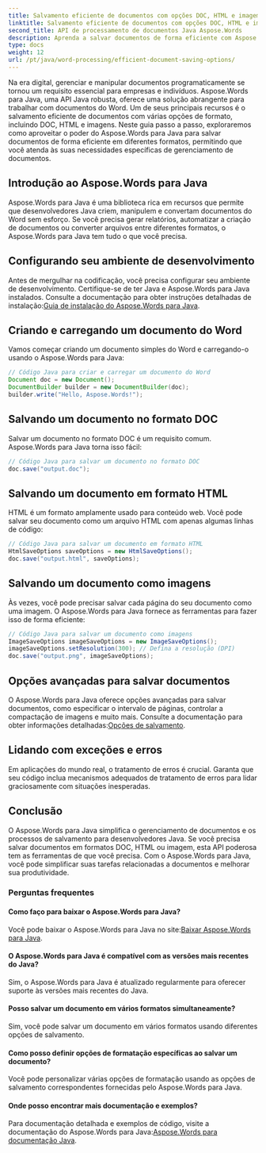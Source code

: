 ```yaml
---
title: Salvamento eficiente de documentos com opções DOC, HTML e imagem
linktitle: Salvamento eficiente de documentos com opções DOC, HTML e imagem
second_title: API de processamento de documentos Java Aspose.Words
description: Aprenda a salvar documentos de forma eficiente com Aspose.Words para Java. Este guia passo a passo abrange opções de DOC, HTML e imagem, aprimorando suas habilidades de gerenciamento de documentos.
type: docs
weight: 12
url: /pt/java/word-processing/efficient-document-saving-options/
---
```

Na era digital, gerenciar e manipular documentos programaticamente se tornou um requisito essencial para empresas e indivíduos. Aspose.Words para Java, uma API Java robusta, oferece uma solução abrangente para trabalhar com documentos do Word. Um de seus principais recursos é o salvamento eficiente de documentos com várias opções de formato, incluindo DOC, HTML e imagens. Neste guia passo a passo, exploraremos como aproveitar o poder do Aspose.Words para Java para salvar documentos de forma eficiente em diferentes formatos, permitindo que você atenda às suas necessidades específicas de gerenciamento de documentos.


## Introdução ao Aspose.Words para Java

Aspose.Words para Java é uma biblioteca rica em recursos que permite que desenvolvedores Java criem, manipulem e convertam documentos do Word sem esforço. Se você precisa gerar relatórios, automatizar a criação de documentos ou converter arquivos entre diferentes formatos, o Aspose.Words para Java tem tudo o que você precisa.

## Configurando seu ambiente de desenvolvimento

Antes de mergulhar na codificação, você precisa configurar seu ambiente de desenvolvimento. Certifique-se de ter Java e Aspose.Words para Java instalados. Consulte a documentação para obter instruções detalhadas de instalação:[Guia de instalação do Aspose.Words para Java](https://releases.aspose.com/words/java/).

## Criando e carregando um documento do Word

Vamos começar criando um documento simples do Word e carregando-o usando o Aspose.Words para Java:

```java
// Código Java para criar e carregar um documento do Word
Document doc = new Document();
DocumentBuilder builder = new DocumentBuilder(doc);
builder.write("Hello, Aspose.Words!");
```

## Salvando um documento no formato DOC

Salvar um documento no formato DOC é um requisito comum. Aspose.Words para Java torna isso fácil:

```java
// Código Java para salvar um documento no formato DOC
doc.save("output.doc");
```

## Salvando um documento em formato HTML

HTML é um formato amplamente usado para conteúdo web. Você pode salvar seu documento como um arquivo HTML com apenas algumas linhas de código:

```java
// Código Java para salvar um documento em formato HTML
HtmlSaveOptions saveOptions = new HtmlSaveOptions();
doc.save("output.html", saveOptions);
```

## Salvando um documento como imagens

Às vezes, você pode precisar salvar cada página do seu documento como uma imagem. O Aspose.Words para Java fornece as ferramentas para fazer isso de forma eficiente:

```java
// Código Java para salvar um documento como imagens
ImageSaveOptions imageSaveOptions = new ImageSaveOptions();
imageSaveOptions.setResolution(300); // Defina a resolução (DPI)
doc.save("output.png", imageSaveOptions);
```

## Opções avançadas para salvar documentos

 O Aspose.Words para Java oferece opções avançadas para salvar documentos, como especificar o intervalo de páginas, controlar a compactação de imagens e muito mais. Consulte a documentação para obter informações detalhadas:[Opções de salvamento](https://reference.aspose.com/words/java/com.aspose.words/saveoptions/).

## Lidando com exceções e erros

Em aplicações do mundo real, o tratamento de erros é crucial. Garanta que seu código inclua mecanismos adequados de tratamento de erros para lidar graciosamente com situações inesperadas.

## Conclusão

O Aspose.Words para Java simplifica o gerenciamento de documentos e os processos de salvamento para desenvolvedores Java. Se você precisa salvar documentos em formatos DOC, HTML ou imagem, esta API poderosa tem as ferramentas de que você precisa. Com o Aspose.Words para Java, você pode simplificar suas tarefas relacionadas a documentos e melhorar sua produtividade.

### Perguntas frequentes

#### Como faço para baixar o Aspose.Words para Java?

 Você pode baixar o Aspose.Words para Java no site:[Baixar Aspose.Words para Java](https://releases.aspose.com/words/java/).

#### O Aspose.Words para Java é compatível com as versões mais recentes do Java?

Sim, o Aspose.Words para Java é atualizado regularmente para oferecer suporte às versões mais recentes do Java.

#### Posso salvar um documento em vários formatos simultaneamente?

Sim, você pode salvar um documento em vários formatos usando diferentes opções de salvamento.

#### Como posso definir opções de formatação específicas ao salvar um documento?

Você pode personalizar várias opções de formatação usando as opções de salvamento correspondentes fornecidas pelo Aspose.Words para Java.

#### Onde posso encontrar mais documentação e exemplos?

 Para documentação detalhada e exemplos de código, visite a documentação do Aspose.Words para Java:[Aspose.Words para documentação Java](https://reference.aspose.com/words/java/).
